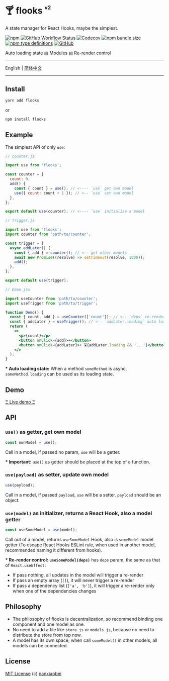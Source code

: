 # 🍸 flooks <sup><sup><sub>v2</sub></sup></sup>

A state manager for React Hooks, maybe the simplest.

[![npm](https://img.shields.io/npm/v/flooks?style=flat-square)](https://www.npmjs.com/package/flooks)
[![GitHub Workflow Status](https://img.shields.io/github/workflow/status/nanxiaobei/flooks/Test?style=flat-square)](https://github.com/nanxiaobei/flooks/actions?query=workflow%3ATest)
[![Codecov](https://img.shields.io/codecov/c/github/nanxiaobei/flooks?style=flat-square)](https://codecov.io/gh/nanxiaobei/flooks)
[![npm bundle size](https://img.shields.io/bundlephobia/minzip/flooks?style=flat-square)](https://bundlephobia.com/result?p=flooks)
[![npm type definitions](https://img.shields.io/npm/types/typescript?style=flat-square)](https://github.com/nanxiaobei/flooks/blob/master/src/index.ts)
[![GitHub](https://img.shields.io/github/license/nanxiaobei/flooks?style=flat-square)](https://github.com/nanxiaobei/flooks/blob/master/LICENSE)

Auto loading state ▧ Modules ▧ Re-render control

---

English | [简体中文](./README.zh-CN.md)

---

## Install

```sh
yarn add flooks
```

or

```sh
npm install flooks
```

## Example

The simplest API of only `use`:

```js
// counter.js

import use from 'flooks';

const counter = {
  count: 0,
  add() {
    const { count } = use(); // <---- `use` get own model
    use({ count: count + 1 }); // <-- `use` set own model
  },
};

export default use(counter); // <---- `use` initialize a model
```

```js
// trigger.js

import use from 'flooks';
import counter from 'path/to/counter';

const trigger = {
  async addLater() {
    const { add } = counter(); // <-- get other models
    await new Promise((resolve) => setTimeout(resolve, 1000));
    add();
  },
};

export default use(trigger);
```

```jsx
// Demo.jsx

import useCounter from 'path/to/counter';
import useTrigger from 'path/to/trigger';

function Demo() {
  const { count, add } = useCounter(['count']); // <-- `deps` re-render control
  const { addLater } = useTrigger(); // <-- `addLater.loading` auto loading state
  return (
    <>
      <p>{count}</p>
      <button onClick={add}>+</button>
      <button onClick={addLater}>+ ⌛{addLater.loading && '...'}</button>
    </>
  );
}
```

**\* Auto loading state:** When a method `someMethod` is async, `someMethod.loading` can be used as its loading state.

## Demo

[Ξ Live demo Ξ](https://codesandbox.io/s/flooks-gqye5)

## API

### `use()` as getter, get own model

```js
const ownModel = use();
```

Call in a model, if passed no param, `use` will be a getter.

**\* Important:** `use()` as getter should be placed at the top of a function.

### `use(payload)` as setter, update own model

```js
use(payload);
```

Call in a model, if passed `payload`, `use` will be a setter. `payload` should be an object.

### `use(model)` as initializer, returns a React Hook, also a model getter

```js
const useSomeModel = use(model);
```

Call out of a model, returns `useSomeModel` Hook, also is `someModel` model getter (To escape React Hooks ESLint rule, when used in another model, recommended naming it different from hooks).

**\* Re-render control:** **`useSomeModel(deps)`** has `deps` param, the same as that of `React.useEffect`:

- If pass nothing, all updates in the model will trigger a re-render
- If pass an empty array (`[]`), it will never trigger a re-render
- If pass a dependency list (`['a', 'b']`), it will trigger a re-render only when one of the dependencies changes

## Philosophy

- The philosophy of flooks is decentralization, so recommend binding one component and one model as one.
- No need to add a file like `store.js` or `models.js`, because no need to distribute the store from top now.
- A model has its own space, when call `someModel()` in other models, all models can be connected.

## License

[MIT License](https://github.com/nanxiaobei/flooks/blob/master/LICENSE) (c) [nanxiaobei](https://mrlee.me/)
